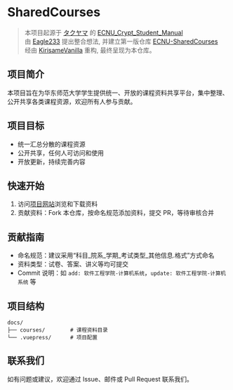 # SharedCourses

> 本项目起源于 [タクヤマ](https://github.com/takuyamafuru) 的 [ECNU_Crypt_Student_Manual](https://github.com/BetterECNU/ECNU_Crypt_Student_Manual) <br>
> 由 [Eagle233](https://github.com/Eagle233Fake) 提出整合想法, 并建立第一版仓库 [ECNU-SharedCourses](https://github.com/BetterECNU/ECNU-SharedCourses) <br>
> 经由 [KirisameVanilla](https://github.com/KirisameVanilla) 重构, 最终呈现为本仓库。

## 项目简介

本项目旨在为华东师范大学学生提供统一、开放的课程资料共享平台，集中整理、公开共享各类课程资源，欢迎所有人参与贡献。

## 项目目标

- 统一汇总分散的课程资源
- 公开共享，任何人可访问和使用
- 开放更新，持续完善内容

## 快速开始

1. 访问[项目网站](https://courses.ecnu.vanillaaaa.org/)浏览和下载资料
2. 贡献资料：Fork 本仓库，按命名规范添加资料，提交 PR，等待审核合并

## 贡献指南

- 命名规范：建议采用“科目_院系_学期_考试类型_其他信息.格式”方式命名
- 资料类型：试卷、答案、讲义等均可提交
- Commit 说明：如 `add: 软件工程学院-计算机系统`，`update: 软件工程学院-计算机系统` 等

<!-- readme: contributors -start -->
<!-- readme: contributors -end -->

## 项目结构

```
docs/
├── courses/        # 课程资料目录
└── .vuepress/      # 项目配置
```

## 联系我们

如有问题或建议，欢迎通过 Issue、邮件或 Pull Request 联系我们。
